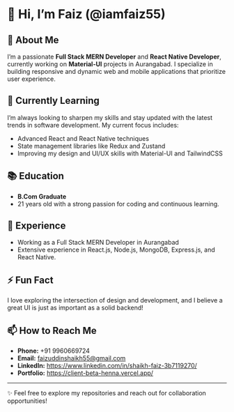 # 👋 Hi, I’m Faiz (@iamfaiz55)

## 👀 About Me
I’m a passionate **Full Stack MERN Developer** and **React Native Developer**, currently working on **Material-UI** projects in Aurangabad. I specialize in building responsive and dynamic web and mobile applications that prioritize user experience.

## 🌱 Currently Learning
I’m always looking to sharpen my skills and stay updated with the latest trends in software development. My current focus includes:
- Advanced React and React Native techniques
- State management libraries like Redux and Zustand
- Improving my design and UI/UX skills with Material-UI and TailwindCSS

## 📚 Education
- **B.Com Graduate**
- 21 years old with a strong passion for coding and continuous learning.

## 💼 Experience
- Working as a Full Stack MERN Developer in Aurangabad
- Extensive experience in React.js, Node.js, MongoDB, Express.js, and React Native.

## ⚡ Fun Fact
I love exploring the intersection of design and development, and I believe a great UI is just as important as a solid backend!

## 📫 How to Reach Me
- **Phone:** +91 9960669724  
- **Email:** faizuddinshaikh55@gmail.com
- **LinkedIn:** https://www.linkedin.com/in/shaikh-faiz-3b7119270/  
- **Portfolio:** https://client-beta-henna.vercel.app/

---

✨ Feel free to explore my repositories and reach out for collaboration opportunities!
